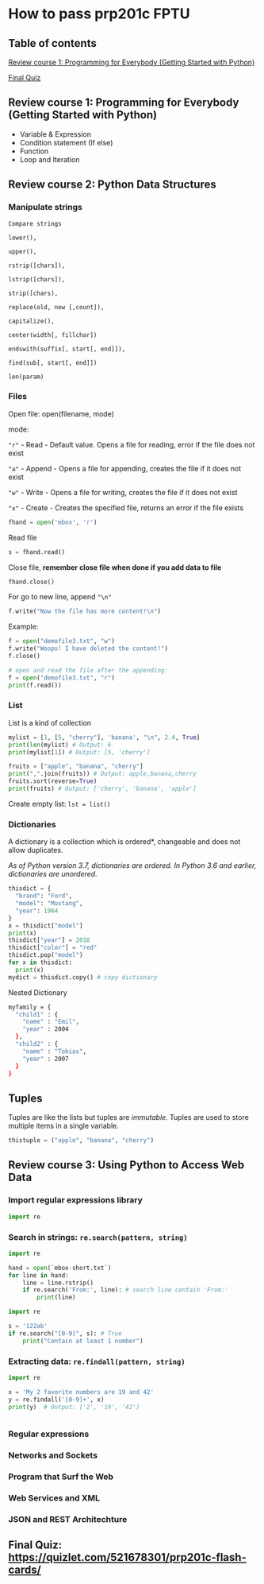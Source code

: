 # How to pass prp201c FPTU
## Table of contents
[Review course 1: Programming for Everybody (Getting Started with Python)](#course1)

[Final Quiz](#final-quiz)

<a name="course1"></a>
## Review course 1: Programming for Everybody (Getting Started with Python)
- Variable & Expression
- Condition statement (If else)
- Function
- Loop and Iteration

## Review course 2: Python Data Structures
### Manipulate strings

    Compare strings

    lower(), 

    upper(), 

    rstrip([chars]), 

    lstrip([chars]),

    strip([chars),

    replace(old, new [,count]), 

    capitalize(), 

    center(width[, fillchar])

    endswith(suffix[, start[, end]]),

    find(sub[, start[, end]])

    len(param)

### Files

Open file:  open(filename, mode)

mode:

`"r"` - Read - Default value. Opens a file for reading, error if the file does not exist

`"a"` - Append - Opens a file for appending, creates the file if it does not exist

`"w"` - Write - Opens a file for writing, creates the file if it does not exist

`"x"` - Create - Creates the specified file, returns an error if the file exists

```python
fhand = open('mbox', 'r')
```
Read file
```python
s = fhand.read()
```
Close file, **remember close file when done if you add data to file**
```python
fhand.close()
```
For go to new line, append `"\n"`
```python
f.write("Now the file has more content!\n")
```
Example:
```python
f = open("demofile3.txt", "w")
f.write("Woops! I have deleted the content!")
f.close()

# open and read the file after the appending:
f = open("demofile3.txt", "r")
print(f.read())
```
<a name="final-quiz"></a>
### List
List is a kind of collection
```python
mylist = [1, [5, "cherry"], 'banana', "\n", 2.4, True]
print(len(mylist) # Output: 6
print(mylist[1]) # Output: [5, 'cherry']

fruits = ["apple", "banana", "cherry"]
print(",".join(fruits)) # Output: apple,banana,cherry
fruits.sort(reverse=True)
print(fruits) # Output: ['cherry', 'banana', 'apple']
```
Create empty list: `lst = list()`
### Dictionaries
A dictionary is a collection which is ordered*, changeable and does not allow duplicates.

*As of Python version 3.7, dictionaries are ordered. In Python 3.6 and earlier, dictionaries are unordered.*
```python
thisdict = {
  "brand": "Ford",
  "model": "Mustang",
  "year": 1964
}
x = thisdict["model"]
print(x)
thisdict["year"] = 2018
thisdict["color"] = "red"
thisdict.pop("model")
for x in thisdict:
  print(x)
mydict = thisdict.copy() # copy dictionary
```
Nested Dictionary
```bash
myfamily = {
  "child1" : {
    "name" : "Emil",
    "year" : 2004
  },
  "child2" : {
    "name" : "Tobias",
    "year" : 2007
  }
}
```
## Tuples
Tuples are like the lists but tuples are *immutable*.
Tuples are used to store multiple items in a single variable.
```python
thistuple = ("apple", "banana", "cherry")
```
## Review course 3: Using Python to Access Web Data
### Import regular expressions library
```python
import re
```
### Search in strings: `re.search(pattern, string)`
```python
import re

hand = open(`mbox-short.txt`)
for line in hand:
    line = line.rstrip()
    if re.search('From:', line): # search line contain 'From:'
        print(line)
```
```python
import re

s = '122ab'
if re.search("[0-9]", s): # True
    print("Contain at least 1 number")
```
### Extracting data: `re.findall(pattern, string)`
```python
import re

x = 'My 2 favorite numbers are 19 and 42'
y = re.findall('[0-9]+', x)
print(y)  # Output: ['2', '19', '42']
```
```bash

```
### Regular expressions
### Networks and Sockets
### Program that Surf the Web
### Web Services and XML
### JSON and REST Architechture


## Final Quiz: https://quizlet.com/521678301/prp201c-flash-cards/
